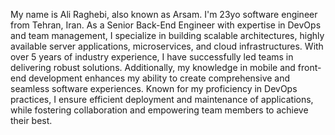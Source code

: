 My name is Ali Raghebi, also known as Arsam. I'm 23yo software engineer from Tehran, Iran.
As a Senior Back-End Engineer with expertise in DevOps and team management, I specialize in building scalable architectures, highly available server applications, microservices, and cloud infrastructures. With over 5 years of industry experience, I have successfully led teams in delivering robust solutions. Additionally, my knowledge in mobile and front-end development enhances my ability to create comprehensive and seamless software experiences. Known for my proficiency in DevOps practices, I ensure efficient deployment and maintenance of applications, while fostering collaboration and empowering team members to achieve their best.
